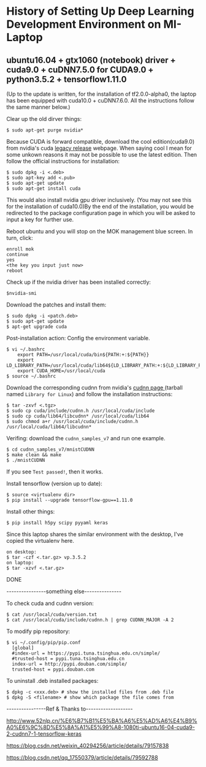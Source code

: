 # History of Setting Up Deep Learning Development Environment on MI-Laptop
## ubuntu16.04 + gtx1060 (notebook) driver + cuda9.0 + cuDNN7.5.0 for CUDA9.0 + python3.5.2 + tensorflow1.11.0

(Up to the update is written, for the installation of tf2.0.0-alpha0, the laptop has been equipped with cuda10.0 + cuDNN7.6.0.
All the instructions follow the same manner below.)

Clear up the old dirver things:
```
$ sudo apt-get purge nvidia*
```
Because CUDA is forward compatible,
download the cool edition(cuda9.0) from nvidia's cuda [legacy release](https://developer.nvidia.com/cuda-toolkit-archive) webpage. When saying cool I mean for some unkown reasons it may not be possible to use the latest edition.
Then follow the official instructions for installation:
```
$ sudo dpkg -i <.deb>
$ sudo apt-key add <.pub>
$ sudo apt-get update
$ sudo apt-get install cuda
```
This would also install nvidia gpu driver inclusively.
(You may not see this for the installation of cuda10.0)By the end of the installation, you would be redirected to the package configuration page in which 
you will be asked to input a key for further use.

Reboot ubuntu and you will stop on the MOK management blue screen.
In turn, click:
```
enroll mok
continue
yes
<the key you input just now>
reboot
```
Check up if the nvidia driver has been installed correctly:
```
$nvidia-smi
```
Download the patches and install them:
```
$ sudo dpkg -i <patch.deb>
$ sudo apt-get update
$ apt-get upgrade cuda
```

Post-installation action: Config the environment variable.
```
$ vi ~/.bashrc
    export PATH=/usr/local/cuda/bin${PATH:+:${PATH}}
    export LD_LIBRARY_PATH=/usr/local/cuda/lib64${LD_LIBRARY_PATH:+:${LD_LIBRARY_PATH}}
    export CUDA_HOME=/usr/local/cuda
$ source ~/.bashrc
```

Download the corresponding cudnn from nvidia's [cudnn page ](https://developer.nvidia.com/rdp/cudnn-download)(tarball named `Library for Linux`) and follow the installation instructions:
```
$ tar -zxvf <.tgz>
$ sudo cp cuda/include/cudnn.h /usr/local/cuda/include
$ sudo cp cuda/lib64/libcudnn* /usr/local/cuda/lib64
$ sudo chmod a+r /usr/local/cuda/include/cudnn.h /usr/local/cuda/lib64/libcudnn*
```

Verifing: download the `cudnn_samples_v7` and run one example.
```
$ cd cudnn_samples_v7/mnistCUDNN
$ make clean && make
$ ./mnistCUDNN
```
If you see `Test passed!`, then it works.

Install tensorflow (version up to date):
```
$ source <virtualenv dir>
$ pip install --upgrade tensorflow-gpu==1.11.0
```

Install other things:
```
$ pip install h5py scipy pyyaml keras
```
Since this laptop shares the similar environment with the desktop, I've copied the virtualenv here.
```
on desktop:
$ tar -czf <.tar.gz> vp.3.5.2
on laptop:
$ tar -xzvf <.tar.gz>
```
DONE

----------------something else---------------

To check cuda and cudnn version:
```
$ cat /usr/local/cuda/version.txt
$ cat /usr/local/cuda/include/cudnn.h | grep CUDNN_MAJOR -A 2
```
To modify pip repository:
```
$ vi ~/.config/pip/pip.conf
  [global]
  #index-url = https://pypi.tuna.tsinghua.edu.cn/simple/
  #trusted-host = pypi.tuna.tsinghua.edu.cn
  index-url = http://pypi.douban.com/simple/
  trusted-host = pypi.douban.com
```
To uninstall .deb installed packages:
```
$ dpkg -c <xxx.deb> # show the installed files from .deb file
$ dpkg -S <filename> # show which package the file comes from
```
----------------Ref & Thanks to-------------------

http://www.52nlp.cn/%E6%B7%B1%E5%BA%A6%E5%AD%A6%E4%B9%A0%E6%9C%8D%E5%8A%A1%E5%99%A8-1080ti-ubuntu16-04-cuda9-2-cudnn7-1-tensorflow-keras

https://blog.csdn.net/weixin_40294256/article/details/79157838

https://blog.csdn.net/qq_17550379/article/details/79592788
